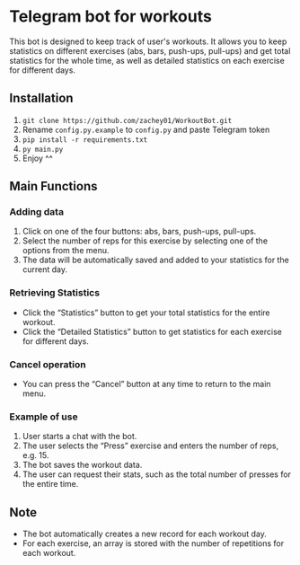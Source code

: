 # Telegram bot for workouts

This bot is designed to keep track of user's workouts. It allows you to keep statistics on different exercises (abs, bars, push-ups, pull-ups) and get total statistics for the whole time, as well as detailed statistics on each exercise for different days.

## Installation

1. `git clone https://github.com/zachey01/WorkoutBot.git`
2. Rename `config.py.example` to `config.py` and paste Telegram token
3. `pip install -r requirements.txt`
4. `py main.py`
5. Enjoy ^^

## Main Functions

### Adding data

1. Click on one of the four buttons: abs, bars, push-ups, pull-ups.
2. Select the number of reps for this exercise by selecting one of the options from the menu.
3. The data will be automatically saved and added to your statistics for the current day.

### Retrieving Statistics

- Click the “Statistics” button to get your total statistics for the entire workout.
- Click the “Detailed Statistics” button to get statistics for each exercise for different days.

### Cancel operation

- You can press the “Cancel” button at any time to return to the main menu.

### Example of use

1. User starts a chat with the bot.
2. The user selects the “Press” exercise and enters the number of reps, e.g. 15.
3. The bot saves the workout data.
4. The user can request their stats, such as the total number of presses for the entire time.

## Note

- The bot automatically creates a new record for each workout day.
- For each exercise, an array is stored with the number of repetitions for each workout.
